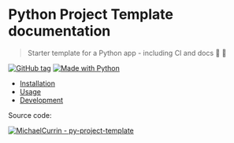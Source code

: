 # Python Project Template documentation
> Starter template for a Python app - including CI and docs 🐍 🌠

<!-- TODO: Replace with your project details. -->
[![GitHub tag](https://img.shields.io/github/tag/MichaelCurrin/py-project-template?include_prereleases=&sort=semver)](https://github.com/MichaelCurrin/py-project-template/releases/)
[![Made with Python](https://img.shields.io/badge/Python->=3.6-blue?logo=python&logoColor=white)](https://python.org "Go to Python website")

- [Installation](installation.md)
- [Usage](usage.md)
- [Development](development.md)


Source code:

[![MichaelCurrin - py-project-template](https://img.shields.io/static/v1?label=MichaelCurrin&message=py-project-template&color=blue&logo=github)](https://github.com/MichaelCurrin/py-project-template "Go to GitHub repo")
